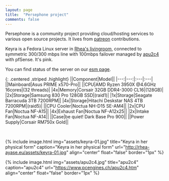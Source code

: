 ```yaml
---
layout: page
title:  "Persephone project"
comments: false
---
```


Persephone is a community project providing cloud/hosting services to various open source projects.
It lives from [patreon](https://www.patreon.com/ValkyrjaProject) contributions.

Keyra is a Fedora Linux server in [Rhea's livingroom](https://cloud.rhea.dev/s/ZxTEzgH8YF2YeS4), connected to symmetric 300/300 mbps line with 100mbps failover managed by [apu2c4](https://www.pcengines.ch/apu2c4.htm) with pfSense. It's pink.

You can find status of the server on our [esm page](http://status.persephone.cloud).

{: .centered .striped .highlight}
||Component|Model||
|---:|---:|:---|:---|
||Mainboard|Asus PRIME x570-Pro||
||CPU|AMD Ryzen 3950X @4.6GHz 16cores|(32 threads)|
|4x|Memory|Corsair 32GB DDR4-3000 CL16|(128GB)|
|2x|Storage|Samsung 830 Pro 128GB SSD|(raid1)|
|1x|Storage|Seagate Barracuda 3TB 7200RPM||
|4x|Storage|Hitachi Deskstar NAS 4TB 7200RPM|(raid5)|
||CPU Cooler|Noctua NH-D15 SE-AM4||
|2x|CPU Fan|Noctua NF-A15||
|4x|Exhaust Fan|Noctua NF-A12x25||
|2x|Intake Fan|Noctua NF-A14||
||Case|be quiet! Dark Base Pro 900||
||Power Supply|Corsair RM750x Gold||

&nbsp;

{% include image.html
  img="assets/keyra-01.jpg"
  title="Keyra in her physical form"
  caption="Keyra in her physical form"
  url="http://rhea-ayase.eu/assets/keyra-01.jpg"
  align="center"
  float="false"
  border="1px"
%}

{% include image.html
  img="assets/apu2c4.jpg"
  title="apu2c4"
  caption="apu2c4"
  url="https://www.pcengines.ch/apu2c4.htm"
  align="center"
  float="false"
  border="1px"
%}

